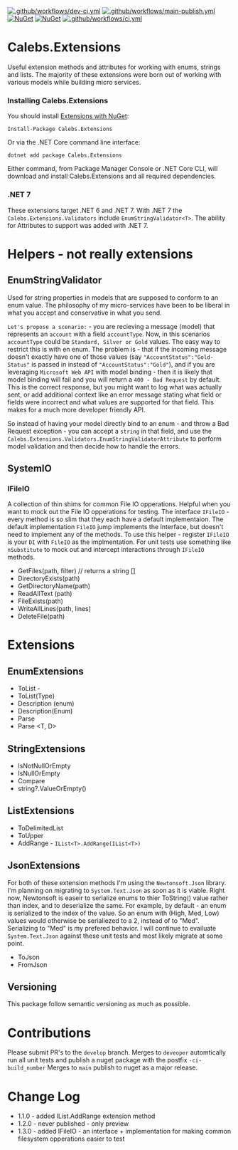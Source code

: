 [![.github/workflows/dev-ci.yml](https://github.com/calebjenkins/Calebs.Extensions/actions/workflows/dev-ci.yml/badge.svg?branch=develop)](https://github.com/calebjenkins/Calebs.Extensions/actions/workflows/dev-ci.yml)
[![.github/workflows/main-publish.yml](https://github.com/calebjenkins/Calebs.Extensions/actions/workflows/main-publish.yml/badge.svg?branch=main)](https://github.com/calebjenkins/Calebs.Extensions/actions/workflows/main-publish.yml)
[![NuGet](https://img.shields.io/nuget/dt/calebs.extensions.svg)](https://www.nuget.org/packages/calebs.extensions) 
[![NuGet](https://img.shields.io/nuget/vpre/calebs.extensions.svg)](https://www.nuget.org/packages/calebs.extensions)
[![.github/workflows/ci.yml](https://github.com/calebjenkins/Calebs.Extensions/actions/workflows/ci.yml/badge.svg)](https://github.com/calebjenkins/Calebs.Extensions/actions/workflows/ci.yml)
# Calebs.Extensions
Useful extension methods and attributes for working with enums, strings and lists. The majority of these extensions were born out of working with various models while building micro services. 

### Installing Calebs.Extensions

You should install [Extensions with NuGet](https://www.nuget.org/packages/Calebs.Extensions):

    Install-Package Calebs.Extensions
    
Or via the .NET Core command line interface:

    dotnet add package Calebs.Extensions

Either command, from Package Manager Console or .NET Core CLI, will download and install Calebs.Extensions and all required dependencies.

### .NET 7
These extensions target .NET 6 and .NET 7. With .NET 7 the `Calebs.Extensions.Validators` include `EnumStringValidator<T>`. The ability for Attributes to support <T> was added with .NET 7. 

# Helpers - not really extensions

## EnumStringValidator
Used for string properties in models that are supposed to conform to an enum value. The philosophy of my micro-services have been to be liberal in what you accept and conservative in what you send.

`Let's propose a scenario:` - you are recieving a message (model) that represents an `account` with a field `accountType`. Now, in this scenarios `accountType` could be `Standard, Silver or Gold` values. The easy way to restrict this is with en enum. The problem is - that if the incoming message doesn't exactly have one of those values (say `"AccountStatus":"Gold-Status"` is passed in instead of `"AccountStatus":"Gold"`), and if you are leveraging `Microsoft Web API` with model binding - then it is likely that model binding will fail and you will return a `400 - Bad Request` by default. This is the correct response, but you might want to log what was actually sent, or add additional context like an error message stating what field or fields were incorrect and what values are supported for that field. This makes for a much more developer friendly API. 

So instead of having your model directly bind to an enum - and throw a Bad Request exception - you can accept a `string` in that field, and use the `Calebs.Extensions.Validators.EnumStringValidatorAttribute` to perform model validation and then decide how to handle the errors. 

## SystemIO

### IFileIO
A collection of thin shims for common File IO opperations. Helpful when you want to mock out the File IO opperations for testing.
The interface `IFileIO` - every method is so slim that they each have a default implementaion. The default implementation `FileIO` jump implements the Interface, but doesn't need to implement any of the methods. 
To use this helper - register `IFileIO` is your `DI` with `FileIO` as the implmentation. For unit tests use something like `nSubstitute` to mock out and intercept interactions through `IFileIO` methods.

- GetFiles(path, filter) // returns a string []
- DirectoryExists(path)
- GetDirectoryName(path)
- ReadAllText (path)
- FileExists(path)
- WriteAllLines(path, lines)
- DeleteFile(path)

# Extensions

## EnumExtensions
- ToList<D> - 
- ToList(Type)
- Description (enum)
- Description<ToDesc>(Enum)
- Parse<T>
- Parse <T, D>

## StringExtensions
- IsNotNullOrEmpty
- IsNullOrEmpty
- Compare
- string?.ValueOrEmpty()

## ListExtensions
- ToDelimitedList
- ToUpper
- AddRange - `IList<T>.AddRange(IList<T>)`

## JsonExtensions
For both of these extension methods I'm using the `Newtonsoft.Json` library. I'm planning on migrating to `System.Text.Json` as soon as it is viable. Right now, Newtonsoft is easeir to serialize enums to thier ToString() value rather than index, and to deserialize the same. For example, by default - an enum is serialized to the index of the value. So an enum with (High, Med, Low) values would otherwise be serialiezed to a 2, instead of to "Med". Serializing to "Med" is my prefered behavior. I will continue to evailuate `System.Text.Json` against these unit tests and most likely migrate at some point.
- ToJson<T>
- FromJson

## Versioning
This package follow semantic versioning as much as possible.

# Contributions
Please submit PR's to the `develop` branch. 
Merges to `deveoper` automtically run all unit tests and publish a nuget package with the postfix `-ci-build_number`
Merges to `main` publish to nuget as a major release. 

# Change Log
- 1.1.0 - added IList.AddRange extension method
- 1.2.0 - never published - only preview
- 1.3.0 - added IFileIO - an interface + implementation for making common filesystem opperations easier to test
